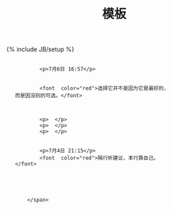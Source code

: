 ﻿---
layout: post
title: "模板"
description: ""
category: 域外
tags: [生活]
---
{% include JB/setup %}




<div class="panel-body" style="height: 400px; width: 400px; overflow-y:scroll">
	<div style="border: 1px  #000000; width: 90%; margin: 0 auto;">
		<span>

			<p>7月6日 16:57</p>


			<font  color="red">选择它并不是因为它是最好的，而是因没别的可选。</font>



			<p>  </p>
			<p>  </p>
			<p>  </p>


			<p>7月4日 21:15</p>
			<font  color="red">隔行听建议，本行靠自己。</font>





		</span>


		
		














